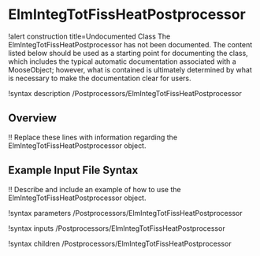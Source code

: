 # ElmIntegTotFissHeatPostprocessor

!alert construction title=Undocumented Class
The ElmIntegTotFissHeatPostprocessor has not been documented. The content listed below should be used as a starting point for
documenting the class, which includes the typical automatic documentation associated with a
MooseObject; however, what is contained is ultimately determined by what is necessary to make the
documentation clear for users.

!syntax description /Postprocessors/ElmIntegTotFissHeatPostprocessor

## Overview

!! Replace these lines with information regarding the ElmIntegTotFissHeatPostprocessor object.

## Example Input File Syntax

!! Describe and include an example of how to use the ElmIntegTotFissHeatPostprocessor object.

!syntax parameters /Postprocessors/ElmIntegTotFissHeatPostprocessor

!syntax inputs /Postprocessors/ElmIntegTotFissHeatPostprocessor

!syntax children /Postprocessors/ElmIntegTotFissHeatPostprocessor
